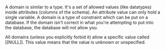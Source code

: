 A domain is similar to a type. It's a set of allowed values (like datatypes) inside attributes (columns of the schema). An attribute value can only hold a single variable. A domain is a type of constraint which can be put on a database. If the domain isn't correct in what you're attempting to put into the database, the database will not allow you.

All domains (unless you explicitly forbid it) allow a specific value called [[NULL]]. This value means that the value is unknown or unspecified.
